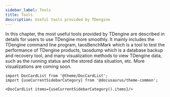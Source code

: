 ```yaml
---
sidebar_label: Tools
title: Tools
description: Useful tools provided by TDengine
---
```


In this chapter, the most useful tools provided by TDengine are described in details for users to use TDengine more smoothly. It mainly includes the TDengine command line program, taosBenchMark which is a tool to test the performance of TDengine products, taosdump which is a database backup and recovery tool, and many visualization methods to view TDengine data, such as the running status and the stored data situation, etc. More visualizations are coming soon.

```mdx-code-block
import DocCardList from '@theme/DocCardList';
import {useCurrentSidebarCategory} from '@docusaurus/theme-common';

<DocCardList items={useCurrentSidebarCategory().items}/>
```
